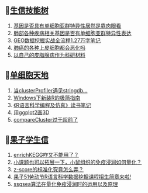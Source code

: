 ## 📝[生信技能树](https://github.com/ixxmu/mp_duty/issues?q=label%3A%E7%94%9F%E4%BF%A1%E6%8A%80%E8%83%BD%E6%A0%91+is%3Aclosed)
<!-- 1issueTable -->

1. [基因是否具有单细胞亚群特异性居然是靠肉眼看](https://github.com/ixxmu/mp_duty/issues/3487) 
2. [肺部各种疾病相关基因是否有单细胞亚群特异性表达](https://github.com/ixxmu/mp_duty/issues/3484) 
3. [GEO数据挖掘实战全流程1.27万字笔记](https://github.com/ixxmu/mp_duty/issues/3477) 
4. [肺癌的各种上皮细胞都会恶化吗](https://github.com/ixxmu/mp_duty/issues/3466) 
5. [以自己的皮脂腺痣作为科研材料](https://github.com/ixxmu/mp_duty/issues/3464) 
<!-- 1issueTable -->
## 📝[单细胞天地](https://github.com/ixxmu/mp_duty/issues?q=label%3A%E5%8D%95%E7%BB%86%E8%83%9E%E5%A4%A9%E5%9C%B0+is%3Aclosed)
<!-- 2issueTable -->

1. [当clusterProfiler遇见stringdb...](https://github.com/ixxmu/mp_duty/issues/3492) 
2. [Windows下新装R的极简指南](https://github.com/ixxmu/mp_duty/issues/3253) 
3. [《R语言科学编程及仿真》读书笔记](https://github.com/ixxmu/mp_duty/issues/3141) 
4. [用ggplot2画3D](https://github.com/ixxmu/mp_duty/issues/3054) 
5. [compareCluster过于超前了](https://github.com/ixxmu/mp_duty/issues/3015) 
<!-- 2issueTable -->

## 📝[果子学生信](https://github.com/ixxmu/mp_duty/issues?q=label%3A%E6%9E%9C%E5%AD%90%E5%AD%A6%E7%94%9F%E4%BF%A1+is%3Aclosed)
<!-- 3issueTable -->

1. [enrichKEGG咋又不能用了？](https://github.com/ixxmu/mp_duty/issues/3499) 
2. [小课题也可以拓展一下，小鼠组织的免疫浸润如何量化？](https://github.com/ixxmu/mp_duty/issues/3407) 
3. [z-score的标准化究竟怎么弄？](https://github.com/ixxmu/mp_duty/issues/3396) 
4. [果子51劳动节R语言科学数据挖掘课程招生简章来啦!](https://github.com/ixxmu/mp_duty/issues/3332) 
5. [ssgsea算法在量化免疫浸润时的运用以及原理](https://github.com/ixxmu/mp_duty/issues/3326) 
<!-- 3issueTable -->
